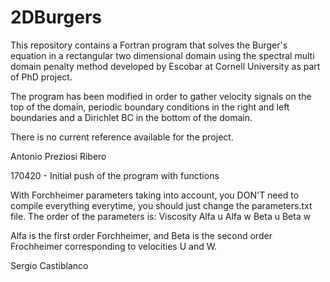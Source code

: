 # 2DBurgers

This repository contains a Fortran program that solves the Burger's equation
in a rectangular two dimensional domain using the spectral multi domain penalty
method developed by Escobar at Cornell University as part of  PhD project. 

The program has been modified in order to gather velocity signals on the top of
the domain, periodic boundary conditions in the right and left boundaries and a 
Dirichlet BC in the bottom of the domain. 

There is no current reference available for the project. 

Antonio Preziosi Ribero

170420 - Initial push of the program with functions

With Forchheimer parameters taking into account, you DON'T need to compile everything everytime,
you should just change the parameters.txt file. The order of the parameters is:
Viscosity
Alfa u
Alfa w
Beta u
Beta w

Alfa is the first order Forchheimer, and Beta is the second order Frochheimer corresponding to
velocities U and W.

Sergio Castiblanco


